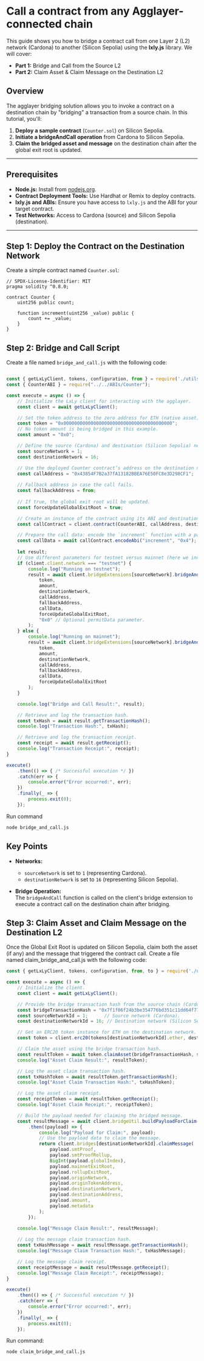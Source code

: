 # Call a contract from any Agglayer-connected chain

This guide shows you how to bridge a contract call from one Layer 2 (L2) network (Cardona) to another (Silicon Sepolia) using the **lxly.js** library. We will cover:

- **Part 1:** Bridge and Call from the Source L2  
- **Part 2:** Claim Asset & Claim Message on the Destination L2


## Overview

The agglayer bridging solution allows you to invoke a contract on a destination chain by "bridging" a transaction from a source chain. In this tutorial, you'll:

1. **Deploy a sample contract** (`Counter.sol`) on Silicon Sepolia.
2. **Initiate a bridgeAndCall operation** from Cardona to Silicon Sepolia.
3. **Claim the bridged asset and message** on the destination chain after the global exit root is updated.

---

## Prerequisites

- **Node.js:** Install from [nodejs.org](https://nodejs.org/).
- **Contract Deployment Tools:** Use Hardhat or Remix to deploy contracts.
- **lxly.js and ABIs:** Ensure you have access to `lxly.js` and the ABI for your target contract.
- **Test Networks:** Access to Cardona (source) and Silicon Sepolia (destination).

---


## Step 1: Deploy the Contract on the Destination Network

Create a simple contract named `Counter.sol`:

```solidity
// SPDX-License-Identifier: MIT
pragma solidity ^0.8.0;

contract Counter {
    uint256 public count;

    function increment(uint256 _value) public {
        count += _value;
    }
}
```

## Step 2: Bridge and Call Script

Create a file named `bridge_and_call.js` with the following code:

```javascript

const { getLxLyClient, tokens, configuration, from } = require('./utils/utils_lxly');
const { CounterABI } = require("../../ABIs/Counter");

const execute = async () => {
    // Initialize the LxLy client for interacting with the agglayer.
    const client = await getLxLyClient();

    // Set the token address to the zero address for ETH (native asset)
    const token = "0x0000000000000000000000000000000000000000";
    // No token amount is being bridged in this example.
    const amount = "0x0";

    // Define the source (Cardona) and destination (Silicon Sepolia) network IDs.
    const sourceNetwork = 1; 
    const destinationNetwork = 16;

    // Use the deployed Counter contract’s address on the destination network.
    const callAddress = "0x43854F7B2a37fA13182BBEA76E50FC8e3D298CF1";
    
    // Fallback address in case the call fails.
    const fallbackAddress = from;
    
    // If true, the global exit root will be updated.
    const forceUpdateGlobalExitRoot = true;

    // Create an instance of the contract using its ABI and destination address.
    const callContract = client.contract(CounterABI, callAddress, destinationNetwork);

    // Prepare the call data: encode the `increment` function with a parameter (e.g., "0x4").
    const callData = await callContract.encodeAbi("increment", "0x4");  
    
    let result;
    // Use different parameters for testnet versus mainnet (here we include optional permitData on testnet)
    if (client.client.network === "testnet") {
        console.log("Running on testnet");
        result = await client.bridgeExtensions[sourceNetwork].bridgeAndCall(
            token,
            amount,
            destinationNetwork,
            callAddress,
            fallbackAddress,
            callData,
            forceUpdateGlobalExitRoot,
            "0x0" // Optional permitData parameter.
        );
    } else {
        console.log("Running on mainnet");
        result = await client.bridgeExtensions[sourceNetwork].bridgeAndCall(
            token,
            amount,
            destinationNetwork,
            callAddress,
            fallbackAddress,
            callData,
            forceUpdateGlobalExitRoot
        );
    }

    console.log("Bridge and Call Result:", result);

    // Retrieve and log the transaction hash.
    const txHash = await result.getTransactionHash();
    console.log("Transaction Hash:", txHash);

    // Retrieve and log the transaction receipt.
    const receipt = await result.getReceipt();
    console.log("Transaction Receipt:", receipt); 
}

execute()
    .then(() => { /* Successful execution */ })
    .catch(err => {
        console.error("Error occurred:", err);
    })
    .finally(_ => {
        process.exit(0);
    });
```

Run command
```bash
node bridge_and_call.js
```

## Key Points

- **Networks:**  
  - `sourceNetwork` is set to `1` (representing Cardona).  
  - `destinationNetwork` is set to `16` (representing Silicon Sepolia).

- **Bridge Operation:**  
  The `bridgeAndCall` function is called on the client's bridge extension to execute a contract call on the destination chain after bridging.

## Step 3: Claim Asset and Claim Message on the Destination L2

Once the Global Exit Root is updated on Silicon Sepolia, claim both the asset (if any) and the message that triggered the contract call.
Create a file named claim_bridge_and_call.js with the following code:
```javascript 
const { getLxLyClient, tokens, configuration, from, to } = require('./utils/utils_lxly');

const execute = async () => {
    // Initialize the client.
    const client = await getLxLyClient();

    // Provide the bridge transaction hash from the source chain (Cardona).
    const bridgeTransactionHash = "0x7f1f06f24b3be354776bd351c11dd64f77e3429fb70a75bac3437a29eb6bbe9a"; 
    const sourceNetworkId = 1;      // Source network (Cardona).
    const destinationNetworkId = 16; // Destination network (Silicon Sepolia).

    // Get an ERC20 token instance for ETH on the destination network.
    const token = client.erc20(tokens[destinationNetworkId].ether, destinationNetworkId);

    // Claim the asset using the bridge transaction hash.
    const resultToken = await token.claimAsset(bridgeTransactionHash, sourceNetworkId, { returnTransaction: false });
    console.log("Asset Claim Result:", resultToken);

    // Log the asset claim transaction hash.
    const txHashToken = await resultToken.getTransactionHash();
    console.log("Asset Claim Transaction Hash:", txHashToken);

    // Log the asset claim receipt.
    const receiptToken = await resultToken.getReceipt();
    console.log("Asset Claim Receipt:", receiptToken);

    // Build the payload needed for claiming the bridged message.
    const resultMessage = await client.bridgeUtil.buildPayloadForClaim(bridgeTransactionHash, sourceNetworkId, 1) // bridgeIndex = 1
        .then((payload) => {
            console.log("Payload for Claim:", payload);
            // Use the payload data to claim the message.
            return client.bridges[destinationNetworkId].claimMessage(
                payload.smtProof,
                payload.smtProofRollup,
                BigInt(payload.globalIndex),
                payload.mainnetExitRoot,
                payload.rollupExitRoot,
                payload.originNetwork,
                payload.originTokenAddress,
                payload.destinationNetwork,
                payload.destinationAddress,
                payload.amount,
                payload.metadata
            );
        });
    
    console.log("Message Claim Result:", resultMessage);

    // Log the message claim transaction hash.
    const txHashMessage = await resultMessage.getTransactionHash();
    console.log("Message Claim Transaction Hash:", txHashMessage);

    // Log the message claim receipt.
    const receiptMessage = await resultMessage.getReceipt();
    console.log("Message Claim Receipt:", receiptMessage);
}

execute()
    .then(() => { /* Successful execution */ })
    .catch(err => {
        console.error("Error occurred:", err);
    })
    .finally(_ => {
        process.exit(0);
    });
```

Run command:
```bash
node claim_bridge_and_call.js
```